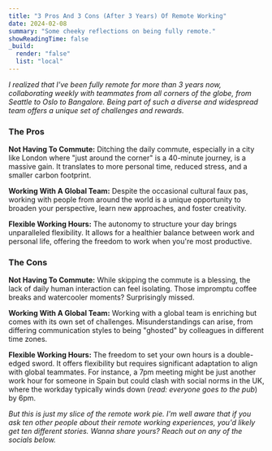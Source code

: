 ```yaml
---
title: "3 Pros And 3 Cons (After 3 Years) Of Remote Working"
date: 2024-02-08
summary: "Some cheeky reflections on being fully remote."
showReadingTime: false
_build:
  render: "false"
  list: "local"
---
```


_I realized that I've been fully remote for more than 3 years now, collaborating weekly with teammates from all corners of the globe, from Seattle to Oslo to Bangalore. Being part of such a diverse and widespread team offers a unique set of challenges and rewards._

### The Pros

**Not Having To Commute:** Ditching the daily commute, especially in a city like London where "just around the corner" is a 40-minute journey, is a massive gain. It translates to more personal time, reduced stress, and a smaller carbon footprint.

**Working With A Global Team:** Despite the occasional cultural faux pas, working with people from around the world is a unique opportunity to broaden your perspective, learn new approaches, and foster creativity.

**Flexible Working Hours:** The autonomy to structure your day brings unparalleled flexibility. It allows for a healthier balance between work and personal life, offering the freedom to work when you're most productive.

### The Cons

**Not Having To Commute:** While skipping the commute is a blessing, the lack of daily human interaction can feel isolating. Those impromptu coffee breaks and watercooler moments? Surprisingly missed.

**Working With A Global Team:** Working with a global team is enriching but comes with its own set of challenges. Misunderstandings can arise, from differing communication styles to being "ghosted" by colleagues in different time zones.

**Flexible Working Hours:** The freedom to set your own hours is a double-edged sword. It offers flexibility but requires significant adaptation to align with global teammates. For instance, a 7pm meeting might be just another work hour for someone in Spain but could clash with social norms in the UK, where the workday typically winds down (_read: everyone goes to the pub_) by 6pm.

_But this is just my slice of the remote work pie. I'm well aware that if you ask ten other people about their remote working experiences, you'd likely get ten different stories. Wanna share yours? Reach out on any of the socials below._
